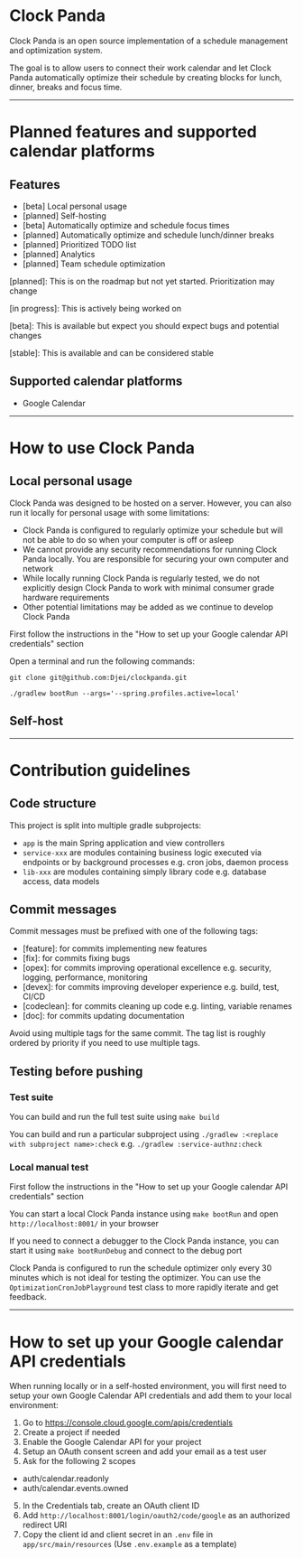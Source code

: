 # Clock Panda
Clock Panda is an open source implementation of a schedule management and optimization system.

The goal is to allow users to connect their work calendar and let Clock Panda automatically optimize their schedule by creating blocks for lunch, dinner, breaks and focus time.

---
# Planned features and supported calendar platforms
## Features
- [beta] Local personal usage
- [planned] Self-hosting
- [beta] Automatically optimize and schedule focus times
- [planned] Automatically optimize and schedule lunch/dinner breaks
- [planned] Prioritized TODO list
- [planned] Analytics
- [planned] Team schedule optimization

[planned]: This is on the roadmap but not yet started. Prioritization may change

[in progress]: This is actively being worked on

[beta]: This is available but expect you should expect bugs and potential changes

[stable]: This is available and can be considered stable

## Supported calendar platforms
- Google Calendar

---
# How to use Clock Panda
## Local personal usage
Clock Panda was designed to be hosted on a server. However, you can also run it locally for personal usage with some limitations:
- Clock Panda is configured to regularly optimize your schedule but will not be able to do so when your computer is off or asleep
- We cannot provide any security recommendations for running Clock Panda locally. You are responsible for securing your own computer and network
- While locally running Clock Panda is regularly tested, we do not explicitly design Clock Panda to work with minimal consumer grade hardware requirements
- Other potential limitations may be added as we continue to develop Clock Panda

First follow the instructions in the "How to set up your Google calendar API credentials" section

Open a terminal and run the following commands:
```
git clone git@github.com:Djei/clockpanda.git

./gradlew bootRun --args='--spring.profiles.active=local'
```
## Self-host

---
# Contribution guidelines
## Code structure
This project is split into multiple gradle subprojects:
- `app` is the main Spring application and view controllers
- `service-xxx` are modules containing business logic executed via endpoints or by background processes e.g. cron jobs, daemon process
- `lib-xxx` are modules containing simply library code e.g. database access, data models
## Commit messages
Commit messages must be prefixed with one of the following tags:
- [feature]: for commits implementing new features
- [fix]: for commits fixing bugs
- [opex]: for commits improving operational excellence e.g. security, logging, performance, monitoring
- [devex]: for commits improving developer experience e.g. build, test, CI/CD
- [codeclean]: for commits cleaning up code e.g. linting, variable renames
- [doc]: for commits updating documentation

Avoid using multiple tags for the same commit. The tag list is roughly ordered by priority if you need to use multiple tags.
## Testing before pushing
### Test suite
You can build and run the full test suite using `make build`

You can build and run a particular subproject using `./gradlew :<replace with subproject name>:check` e.g. `./gradlew :service-authnz:check`
### Local manual test
First follow the instructions in the "How to set up your Google calendar API credentials" section

You can start a local Clock Panda instance using `make bootRun` and open `http://localhost:8001/` in your browser

If you need to connect a debugger to the Clock Panda instance, you can start it using `make bootRunDebug` and connect to the debug port

Clock Panda is configured to run the schedule optimizer only every 30 minutes which is not ideal for testing the optimizer. 
You can use the `OptimizationCronJobPlayground` test class to more rapidly iterate and get feedback. 

---
# How to set up your Google calendar API credentials
When running locally or in a self-hosted environment, you will first need to setup your own Google Calendar API credentials and add them to your local environment:
1. Go to https://console.cloud.google.com/apis/credentials
2. Create a project if needed
3. Enable the Google Calendar API for your project
3. Setup an OAuth consent screen and add your email as a test user
4. Ask for the following 2 scopes
- auth/calendar.readonly
- auth/calendar.events.owned
5. In the Credentials tab, create an OAuth client ID
6. Add `http://localhost:8001/login/oauth2/code/google` as an authorized redirect URI
7. Copy the client id and client secret in an `.env` file in `app/src/main/resources` (Use `.env.example` as a template)